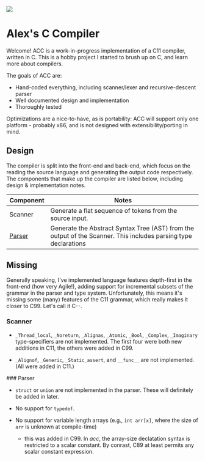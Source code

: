 [![](https://github.com/alexking35h/acc/workflows/Build%20and%20Test/badge.svg)](https://github.com/alexking35h/acc/actions?query=workflow%3A%22Build+and+Test%22)

# Alex's C Compiler

Welcome! ACC is a work-in-progress implementation of a C11 compiler, written in C.
This is a hobby project I started to brush up on C, and learn more about compilers.

The goals of ACC are:
 * Hand-coded everything, including scanner/lexer and recursive-descent parser
 * Well documented design and implementation
 * Thoroughly tested

Optimizations are a nice-to-have, as is portability: ACC will support only
one platform - probably x86, and is not designed with extensibility/porting in mind.

## Design

The compiler is split into the front-end and back-end, which focus on the reading the
source language and generating the output code respectively. The components that make 
up the compiler are listed below, including design & implementation notes.

|Component                      |Notes|
|-------------------------------|-----|
|Scanner                        |Generate a flat sequence of tokens from the source input.|
|[Parser](design/parser.md)     |Generate the Abstract Syntax Tree (AST) from the output of the Scanner. This includes parsing type declarations|

## Missing

Generally speaking, I've implemented language features depth-first in the front-end (how very Agile!), 
adding support for incremental subsets of the grammar in the parser and type system. Unfortunately,
this means it's missing some (many) features of the C11 grammar, which really makes it closer to C99. Let's call it C--.

### Scanner

 * `_Thread_local`, `_Noreturn`, `_Alignas`, `_Atomic`, `_Bool`, `_Complex`, `_Imaginary` type-specifiers are not implemented.
   The first four were both new additions in C11, the others were added in C99.

 * `_Alignof`, `_Generic`, `_Static_assert`, and `__func__` are not implemented. (All were added in C11.)

### Parser

 * `struct` or `union` are not implemented in the parser. These will definitely be added in later.
 
 * No support for `typedef`. 

 * No support for variable length arrays (e.g., `int arr[x]`, where the size of `arr` is unknown at compile-time) 
   - this was added in C99. In _acc_, the array-size declatation syntax is restricted to a scalar constant.
   By conrast, C89 at least permits any scalar constant expression.

    
